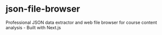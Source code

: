 # json-file-browser
Professional JSON data extractor and web file browser for course content analysis - Built with Next.js
